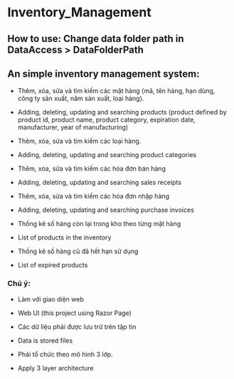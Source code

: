 # Inventory_Management

## How to use: Change data folder path in DataAccess > DataFolderPath

## An simple inventory management system:
- Thêm, xóa, sửa và tìm kiếm các mặt hàng (mã, tên hàng, hạn dùng, công ty sản xuất, năm sản xuất, loại hàng).
- Adding, deleting, updating and searching products (product defined by product id, product name, product category, expiration date, manufacturer, year of manufacturing)
  
- Thêm, xóa, sửa và tìm kiếm các loại hàng.
- Adding, deleting, updating and searching product categories

- Thêm, xóa, sửa và tìm kiếm các hóa đơn bán hàng
- Adding, deleting, updating and searching sales receipts

- Thêm, xóa, sửa và tìm kiếm các hóa đơn nhập hàng
- Adding, deleting, updating and searching purchase invoices
  
- Thống kê số hàng còn lại trong kho theo từng mặt hàng
- List of products in the inventory

- Thống kê số hàng cũ đã hết hạn sử dụng
- List of expired products

### Chú ý:
- Làm với giao diện web
- Web UI (this project using Razor Page)
  
- Các dữ liệu phải được lưu trữ trên tập tin
- Data is stored files
  
- Phải tổ chức theo mô hình 3 lớp.
- Apply 3 layer architecture
